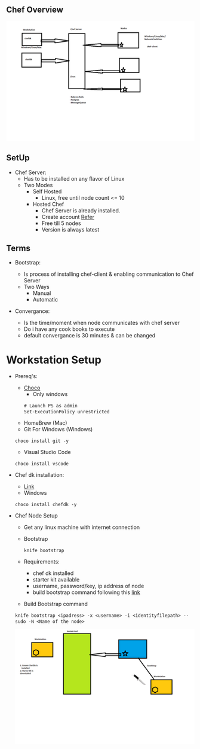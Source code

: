 ## Chef Overview

![Preview](./images/arch.png)

## SetUp

* Chef Server:
    * Has to be installed on any flavor of Linux
    * Two Modes
        * Self Hosted
            * Linux, free until node count <= 10
        * Hosted Chef
            * Chef Server is already installed. 
            * Create account [Refer](https://manage.chef.io/login)
            * Free till 5 nodes
            * Version is always latest

## Terms

* Bootstrap: 
    * Is process of installing chef-client & enabling communication to Chef Server
    * Two Ways
        * Manual 
        * Automatic

* Convergance: 
    * Is the time/moment when node communicates with chef server
    * Do i have any cook books to execute
    * default convergance is 30 minutes & can be changed

# Workstation Setup
* Prereq's:
    * [Choco](https://chocolatey.org/install)
        * Only windows
        ```
        # Launch PS as admin
        Set-ExecutionPolicy unrestricted
        ```
    * HomeBrew (Mac)
    * Git For Windows (Windows)
    ```
    choco install git -y
    ```
    * Visual Studio Code
    ```
    choco install vscode
    ```
* Chef dk installation:
    * [Link](https://docs.chef.io/install_dk.html)
    * Windows
    ```
    choco install chefdk -y
    ```

* Chef Node Setup
    * Get any linux machine with internet connection
    * Bootstrap
        ```
        knife bootstrap
        ```
    * Requirements:
        * chef dk installed
        * starter kit available
        * username, password/key, ip address of node 
        * build bootstrap command following this [link](https://docs.chef.io/knife_bootstrap.html)

    * Build Bootstrap command
    ```
    knife bootstrap <ipadress> -x <username> -i <identityfilepath> --sudo -N <Name of the node>
    ```
    ![Preview](./images/demonstration.png)
